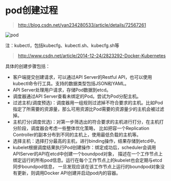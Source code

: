 # pod创建过程
> http://blog.csdn.net/yan234280533/article/details/72567261  

![pod](http://img.blog.csdn.net/20141030000701946?watermark/2/text/aHR0cDovL2Jsb2cuY3Nkbi5uZXQvemhhbmdqdW4yOTE1/font/5a6L5L2T/fontsize/400/fill/I0JBQkFCMA==/dissolve/70/gravity/Center)  

注：kubectl，包括kubecfg、kubectl.sh、kubecfg.sh等  
> http://www.csdn.net/article/2014-12-24/2823292-Docker-Kubernetes

具体的创建步骤包括：
- 客户端提交创建请求，可以通过API Server的Restful API，也可以使用kubectl命令行工具。支持的数据类型包括JSON和YAML。
- API Server处理用户请求，存储Pod数据到etcd。
- 调度器通过API Server查看未绑定的Pod。尝试为Pod分配主机。
- 过滤主机(调度预选)：调度器用一组规则过滤掉不符合要求的主机。比如Pod指定了所需要的资源量，那么可用资源比Pod需要的资源量少的主机会被过滤掉。
- 主机打分(调度优选)：对第一步筛选出的符合要求的主机进行打分，在主机打分阶段，调度器会考虑一些整体优化策略，
  比如把容一个Replication Controller的副本分布到不同的主机上，使用最低负载的主机等。
- 选择主机：选择打分最高的主机，进行binding操作，结果存储到etcd中。
- kubelet根据调度结果执行Pod创建操作：绑定成功后，scheduler会调用APIServer的API在etcd中创建一个boundpod对象，
  描述在一个工作节点上绑定运行的所有pod信息。运行在每个工作节点上的kubelet也会定期与etcd同步boundpod信息，
  一旦发现应该在该工作节点上运行的boundpod对象没有更新，则调用Docker API创建并启动pod内的容器。
